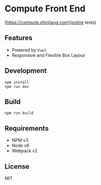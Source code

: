 # Compute Front End
[https://compute.xhinliang.com](online tests)
## Features

* Powered by `Vue2`
* Responsive and Flexible Box Layout

## Development
```
npm install
npm run dev
```

## Build
```
npm run build
```

## Requirements

* NPM v3
* Node v6
* Webpack v2

## License

MIT
